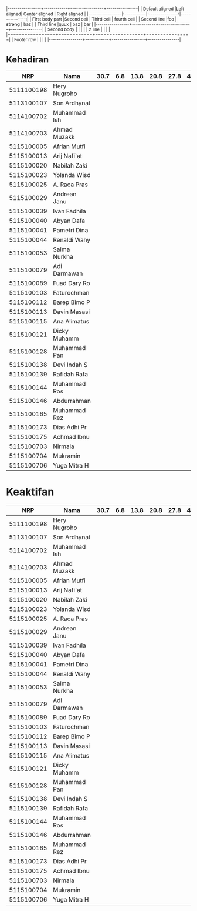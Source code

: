 <sub>
  
|-----------------+------------+-----------------+----------------|
| Default aligned |Left aligned| Center aligned  | Right aligned  |
|-----------------|:-----------|:---------------:|---------------:|
| First body part |Second cell | Third cell      | fourth cell    |
| Second line     |foo         | **strong**      | baz            |
| Third line      |quux        | baz             | bar            |
|-----------------+------------+-----------------+----------------|
| Second body     |            |                 |                |
| 2 line          |            |                 |                |
|=================+============+=================+================|
| Footer row      |            |                 |                |
|-----------------+------------+-----------------+----------------|

# Kehadiran

|  NRP     |  Nama      |30.7|6.8|13.8|20.8|27.8|4.9|11.9|18.9|25.9|1.10|8.10|15.10|22.10|29.10|6.11|13.11| 
|---|---|---|---|---|---|---|---|---|---|---|---|---|---|---|---|---|---| 
|5111100198|Hery Nugroho| | | | | | | | | | | | | | | | | 
|5113100107|Son Ardhynat| | | | | | | | | | | | | | | | | 
|5114100702|Muhammad Ish| | | | | | | | | | | | | | | | | 
|5114100703|Ahmad Muzakk| | | | | | | | | | | | | | | | | 
|5115100005|Afrian Mutfi| | | | | | | | | | | | | | | | | 
|5115100013|Arij Nafi`at| | | | | | | | | | | | | | | | | 
|5115100020|Nabilah Zaki| | | | | | | | | | | | | | | | | 
|5115100023|Yolanda Wisd| | | | | | | | | | | | | | | | | 
|5115100025|A. Raca Pras| | | | | | | | | | | | | | | | | 
|5115100029|Andrean Janu| | | | | | | | | | | | | | | | | 
|5115100039|Ivan Fadhila| | | | | | | | | | | | | | | | | 
|5115100040|Abyan Dafa  | | | | | | | | | | | | | | | | | 
|5115100041|Pametri Dina| | | | | | | | | | | | | | | | | 
|5115100044|Renaldi Wahy| | | | | | | | | | | | | | | | | 
|5115100053|Salma Nurkha| | | | | | | | | | | | | | | | | 
|5115100079|Adi Darmawan| | | | | | | | | | | | | | | | | 
|5115100089|Fuad Dary Ro| | | | | | | | | | | | | | | | | 
|5115100103|Faturochman | | | | | | | | | | | | | | | | | 
|5115100112|Barep Bimo P| | | | | | | | | | | | | | | | | 
|5115100113|Davin Masasi| | | | | | | | | | | | | | | | | 
|5115100115|Ana Alimatus| | | | | | | | | | | | | | | | | 
|5115100121|Dicky Muhamm| | | | | | | | | | | | | | | | | 
|5115100128|Muhammad Pan| | | | | | | | | | | | | | | | | 
|5115100138|Devi Indah S| | | | | | | | | | | | | | | | | 
|5115100139|Rafidah Rafa| | | | | | | | | | | | | | | | | 
|5115100144|Muhammad Ros| | | | | | | | | | | | | | | | | 
|5115100146|Abdurrahman | | | | | | | | | | | | | | | | | 
|5115100165|Muhammad Rez| | | | | | | | | | | | | | | | | 
|5115100173|Dias Adhi Pr| | | | | | | | | | | | | | | | | 
|5115100175|Achmad Ibnu | | | | | | | | | | | | | | | | | 
|5115100703|Nirmala     | | | | | | | | | | | | | | | | | 
|5115100704|Mukramin    | | | | | | | | | | | | | | | | | 
|5115100706|Yuga Mitra H| | | | | | | | | | | | | | | | | 

</sub>

# Keaktifan

|  NRP     |  Nama      |30.7|6.8|13.8|20.8|27.8|4.9|11.9|18.9|25.9|1.10|8.10|15.10|22.10|29.10|6.11|13.11| 
|-|-|-|-|-|-|-|-|-|-|-|-|-|-|-|-|-|-| 
|5111100198|Hery Nugroho| | | | | | | | | | | | | | | | | 
|5113100107|Son Ardhynat| | | | | | | | | | | | | | | | | 
|5114100702|Muhammad Ish| | | | | | | | | | | | | | | | | 
|5114100703|Ahmad Muzakk| | | | | | | | | | | | | | | | | 
|5115100005|Afrian Mutfi| | | | | | | | | | | | | | | | | 
|5115100013|Arij Nafi`at| | | | | | | | | | | | | | | | | 
|5115100020|Nabilah Zaki| | | | | | | | | | | | | | | | | 
|5115100023|Yolanda Wisd| | | | | | | | | | | | | | | | | 
|5115100025|A. Raca Pras| | | | | | | | | | | | | | | | | 
|5115100029|Andrean Janu| | | | | | | | | | | | | | | | | 
|5115100039|Ivan Fadhila| | | | | | | | | | | | | | | | | 
|5115100040|Abyan Dafa  | | | | | | | | | | | | | | | | | 
|5115100041|Pametri Dina| | | | | | | | | | | | | | | | | 
|5115100044|Renaldi Wahy| | | | | | | | | | | | | | | | | 
|5115100053|Salma Nurkha| | | | | | | | | | | | | | | | | 
|5115100079|Adi Darmawan| | | | | | | | | | | | | | | | | 
|5115100089|Fuad Dary Ro| | | | | | | | | | | | | | | | | 
|5115100103|Faturochman | | | | | | | | | | | | | | | | | 
|5115100112|Barep Bimo P| | | | | | | | | | | | | | | | | 
|5115100113|Davin Masasi| | | | | | | | | | | | | | | | | 
|5115100115|Ana Alimatus| | | | | | | | | | | | | | | | | 
|5115100121|Dicky Muhamm| | | | | | | | | | | | | | | | | 
|5115100128|Muhammad Pan| | | | | | | | | | | | | | | | | 
|5115100138|Devi Indah S| | | | | | | | | | | | | | | | | 
|5115100139|Rafidah Rafa| | | | | | | | | | | | | | | | | 
|5115100144|Muhammad Ros| | | | | | | | | | | | | | | | | 
|5115100146|Abdurrahman | | | | | | | | | | | | | | | | | 
|5115100165|Muhammad Rez| | | | | | | | | | | | | | | | | 
|5115100173|Dias Adhi Pr| | | | | | | | | | | | | | | | | 
|5115100175|Achmad Ibnu | | | | | | | | | | | | | | | | | 
|5115100703|Nirmala     | | | | | | | | | | | | | | | | | 
|5115100704|Mukramin    | | | | | | | | | | | | | | | | | 
|5115100706|Yuga Mitra H| | | | | | | | | | | | | | | | | 
